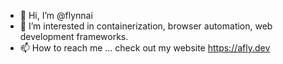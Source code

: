 - 👋 Hi, I’m @flynnai
- 👀 I’m interested in containerization, browser automation, web development frameworks.
- 📫 How to reach me ... check out my website https://afly.dev
